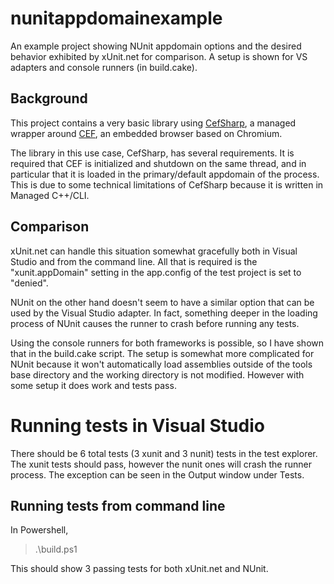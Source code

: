 # nunitappdomainexample

An example project showing NUnit appdomain options and the desired behavior exhibited by xUnit.net for comparison. A setup is shown for VS adapters and console runners (in build.cake).

## Background

This project contains a very basic library using [CefSharp](https://github.com/cefsharp/CefSharp), a managed wrapper around [CEF](https://bitbucket.org/chromiumembedded/cef), an embedded browser based on Chromium.

The library in this use case, CefSharp, has several requirements. It is required that CEF is initialized and shutdown on the same thread, and in particular that it is loaded in the primary/default appdomain of the process. This is due to some technical limitations of CefSharp because it is written in Managed C++/CLI.

## Comparison

xUnit.net can handle this situation somewhat gracefully both in Visual Studio and from the command line. All that is required is the "xunit.appDomain" setting in the app.config of the test project is set to "denied".

NUnit on the other hand doesn't seem to have a similar option that can be used by the Visual Studio adapter. In fact, something deeper in the loading process of NUnit causes the runner to crash before running any tests.

Using the console runners for both frameworks is possible, so I have shown that in the build.cake script. The setup is somewhat more complicated for NUnit because it won't automatically load assemblies outside of the tools base directory and the working directory is not modified. However with some setup it does work and tests pass.

# Running tests in Visual Studio

There should be 6 total tests (3 xunit and 3 nunit) tests in the test explorer. The xunit tests should pass, however the nunit ones will crash the runner process. The exception can be seen in the Output window under Tests.

## Running tests from command line

In Powershell,

> .\build.ps1

This should show 3 passing tests for both xUnit.net and NUnit.